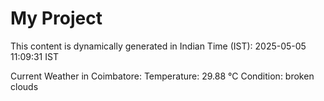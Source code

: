 # My Project

This content is dynamically generated in Indian Time (IST): 2025-05-05 11:09:31 IST


Current Weather in Coimbatore:
Temperature: 29.88 °C
Condition: broken clouds
